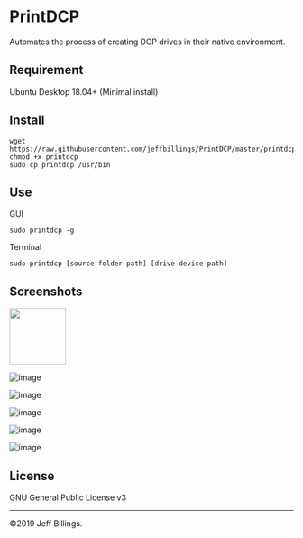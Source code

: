 # PrintDCP
Automates the process of creating DCP drives in their native environment.

## Requirement
Ubuntu Desktop 18.04+ (Minimal install)

## Install
```
wget https://raw.githubusercontent.com/jeffbillings/PrintDCP/master/printdcp
chmod +x printdcp
sudo cp printdcp /usr/bin
```

## Use
GUI
```
sudo printdcp -g
```

Terminal
```
sudo printdcp [source folder path] [drive device path]
```

## Screenshots
<img src="https://user-images.githubusercontent.com/8293352/69906355-1ace8700-1377-11ea-8954-3e4094d83107.png" width="100">

![image](https://user-images.githubusercontent.com/8293352/69906362-28840c80-1377-11ea-8f19-c53e0f8e837a.png?s=200)

![image](https://user-images.githubusercontent.com/8293352/69906366-2d48c080-1377-11ea-96ca-4d5e40e2693b.png?s=200)

![image](https://user-images.githubusercontent.com/8293352/69906372-36399200-1377-11ea-96d6-a8fc62143050.png?s=200)

![image](https://user-images.githubusercontent.com/8293352/69906373-3d60a000-1377-11ea-829a-18fac0e65594.png?s=200)

![image](https://user-images.githubusercontent.com/8293352/69906375-46517180-1377-11ea-8aa8-a89eef8f106e.png?s=200)


## License
GNU General Public License v3

---

©2019 Jeff Billings.
